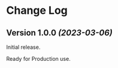Change Log
==========

Version 1.0.0 *(2023-03-06)*
----------------------------

Initial release.

Ready for Production use.

